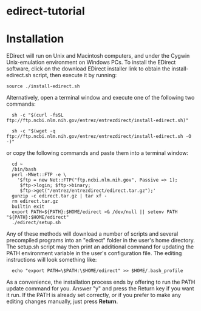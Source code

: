 # edirect-tutorial

# Installation

EDirect will run on Unix and Macintosh computers, and under the Cygwin Unix-emulation environment on Windows PCs. To install the EDirect software, click on the download EDirect installer link to obtain the install-edirect.sh script, then execute it by running:

```console
source ./install-edirect.sh
```

Alternatively, open a terminal window and execute one of the following two commands:

```console
  sh -c "$(curl -fsSL ftp://ftp.ncbi.nlm.nih.gov/entrez/entrezdirect/install-edirect.sh)"
```  
```console
  sh -c "$(wget -q ftp://ftp.ncbi.nlm.nih.gov/entrez/entrezdirect/install-edirect.sh -O -)"
```

or copy the following commands and paste them into a terminal window:

```console
  cd ~
  /bin/bash
  perl -MNet::FTP -e \
    '$ftp = new Net::FTP("ftp.ncbi.nlm.nih.gov", Passive => 1);
     $ftp->login; $ftp->binary;
     $ftp->get("/entrez/entrezdirect/edirect.tar.gz");'
  gunzip -c edirect.tar.gz | tar xf -
  rm edirect.tar.gz
  builtin exit
  export PATH=${PATH}:$HOME/edirect >& /dev/null || setenv PATH "${PATH}:$HOME/edirect"
  ./edirect/setup.sh
  ```
  
Any of these methods will download a number of scripts and several precompiled programs into an "edirect" folder in the user's home directory. The setup.sh script may then print an additional command for updating the PATH environment variable in the user's configuration file. The editing instructions will look something like:

```console  
  echo "export PATH=\$PATH:\$HOME/edirect" >> $HOME/.bash_profile
```
  
As a convenience, the installation process ends by offering to run the PATH update command for you. Answer "y" and press the Return key if you want it run. If the PATH is already set correctly, or if you prefer to make any editing changes manually, just press **Return**.
